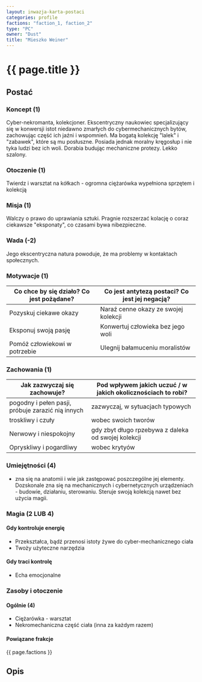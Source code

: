 ```yaml
---
layout: inwazja-karta-postaci
categories: profile
factions: "faction_1, faction_2"
type: "PC"
owner: "Dust"
title: "Mieszko Weiner"
---
```


# {{ page.title }}

## Postać

### Koncept (1)
Cyber-nekromanta, kolekcjoner. Ekscentryczny naukowiec specjalizujący się w konwersji istot niedawno zmarłych do cybermechanicznych bytów, zachowując część ich jaźni i wspomnień. Ma bogatą kolekcję "lalek" i "zabawek", które są mu posłuszne. Posiada jednak moralny kręgosłup i nie tyka ludzi bez ich woli. Dorabia budując mechaniczne protezy. Lekko szalony.


### Otoczenie (1)
Twierdz i warsztat na kółkach - ogromna ciężarówka wypełniona sprzętem i kolekcją


### Misja (1)
Walczy o prawo do uprawiania sztuki. Pragnie rozszerzać kolację o coraz ciekawsze "eksponaty", co czasami bywa nibezpieczne. 


### Wada (-2)
Jego ekscentryczna natura powoduje, że ma problemy w kontaktach społecznych.


### Motywacje (1)

| Co chce by się działo? Co jest pożądane?                 | Co jest antytezą postaci? Co jest jej negacją?               |
|----------------------------------------------------------|--------------------------------------------------------------|
| Pozyskuj ciekawe okazy | Naraź cenne okazy ze swojej kolekcji |
| Eksponuj swoją pasję | Konwertuj człowieka bez jego woli |
| Pomóż człowiekowi w potrzebie | Ulegnij bałamuceniu moralistów |

### Zachowania (1)

| Jak zazwyczaj się zachowuje?                             | Pod wpływem jakich uczuć / w jakich okolicznościach to robi? |
|----------------------------------------------------------|--------------------------------------------------------------|
| pogodny i pełen pasji, próbuje zarazić nią innych | zazwyczaj, w sytuacjach typowych |
| troskliwy i czuły | wobec swoich tworów |
| Nerwowy i niespokojny | gdy zbyt długo rpzebywa z daleka od swojej kolekcji |
| Opryskliwy i pogardliwy | wobec krytyów |

### Umiejętności (4)

* zna się na anatomii i wie jak zastępować poszczególne jej elementy. Dozskonale zna się na mechanicznych i cybernetycznych urządzeniach - budowie, działaniu, sterowaniu. Steruje swoją kolekcją nawet bez użycia magii.

### Magia (2 LUB 4)

#### Gdy kontroluje energię

* Przekształca, bądź przenosi istoty żywe do cyber-mechanicznego ciała
* Twoży użyteczne narzędzia

#### Gdy traci kontrolę

* Echa emocjonalne

### Zasoby i otoczenie

#### Ogólnie (4)

* Ciężarówka - warsztat
* Nekromechaniczna część ciała (inna za każdym razem)

#### Powiązane frakcje

{{ page.factions }}

## Opis

